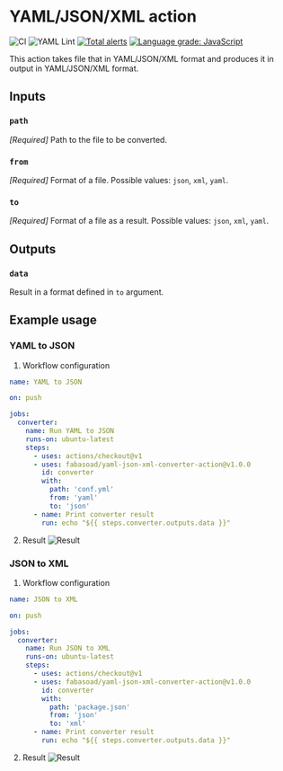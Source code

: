 # YAML/JSON/XML action
![CI](https://github.com/fabasoad/yaml-json-xml-converter-action/workflows/CI/badge.svg) ![YAML Lint](https://github.com/fabasoad/yaml-json-xml-converter-action/workflows/YAML%20Lint/badge.svg) [![Total alerts](https://img.shields.io/lgtm/alerts/g/fabasoad/yaml-json-xml-converter-action.svg?logo=lgtm&logoWidth=18)](https://lgtm.com/projects/g/fabasoad/yaml-json-xml-converter-action/alerts/) [![Language grade: JavaScript](https://img.shields.io/lgtm/grade/javascript/g/fabasoad/yaml-json-xml-converter-action.svg?logo=lgtm&logoWidth=18)](https://lgtm.com/projects/g/fabasoad/yaml-json-xml-converter-action/context:javascript)

This action takes file that in YAML/JSON/XML format and produces it in output in YAML/JSON/XML format.

## Inputs

### `path`

_[Required]_ Path to the file to be converted.

### `from`

_[Required]_ Format of a file. Possible values: `json`, `xml`, `yaml`.

### `to`

_[Required]_ Format of a file as a result. Possible values: `json`, `xml`, `yaml`.

## Outputs

### `data`

Result in a format defined in `to` argument.

## Example usage

### YAML to JSON
1. Workflow configuration

```yaml
name: YAML to JSON

on: push

jobs:
  converter:
    name: Run YAML to JSON
    runs-on: ubuntu-latest
    steps:
      - uses: actions/checkout@v1
      - uses: fabasoad/yaml-json-xml-converter-action@v1.0.0
        id: converter
        with:
          path: 'conf.yml'
          from: 'yaml'
          to: 'json'
      - name: Print converter result
        run: echo "${{ steps.converter.outputs.data }}"
```

2. Result
![Result](https://raw.githubusercontent.com/fabasoad/yaml-json-xml-converter-action/master/screenshot-yaml-json.png)

### JSON to XML
1. Workflow configuration

```yaml
name: JSON to XML

on: push

jobs:
  converter:
    name: Run JSON to XML
    runs-on: ubuntu-latest
    steps:
      - uses: actions/checkout@v1
      - uses: fabasoad/yaml-json-xml-converter-action@v1.0.0
        id: converter
        with:
          path: 'package.json'
          from: 'json'
          to: 'xml'
      - name: Print converter result
        run: echo "${{ steps.converter.outputs.data }}"
```

2. Result
![Result](https://raw.githubusercontent.com/fabasoad/yaml-json-xml-converter-action/master/screenshot-json-xml.png)
